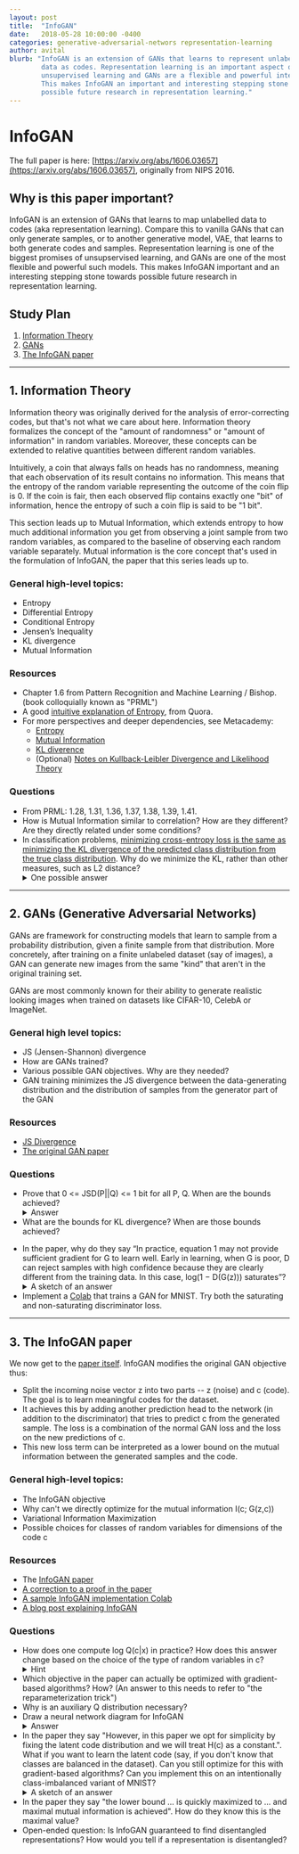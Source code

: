 ```yaml
---
layout: post
title:  "InfoGAN"
date:   2018-05-28 10:00:00 -0400
categories: generative-adversarial-networs representation-learning
author: avital
blurb: "InfoGAN is an extension of GANs that learns to represent unlabelled 
        data as codes. Representation learning is an important aspect of 
        unsupervised learning and GANs are a flexible and powerful interpretation.
        This makes InfoGAN an important and interesting stepping stone towards 
        possible future research in representation learning."
---
```


# InfoGAN

The full paper is here: [https://arxiv.org/abs/1606.03657](https://arxiv.org/abs/1606.03657), originally from NIPS 2016.

## Why is this paper important?

InfoGAN is an extension of GANs that learns to map unlabelled data to codes (aka representation learning). Compare this to vanilla GANs that can only generate samples, or to another generative model, VAE, that learns to both generate codes and samples. Representation learning is one of the biggest promises of unsupservised learning, and GANs are one of the most flexible and powerful such models. This makes InfoGAN important and an interesting stepping stone towards possible future research in representation learning.

## Study Plan

1. [Information Theory](#1-information-theory)
2. [GANs](#2-gans-generative-adversarial-networks)
3. [The InfoGAN paper](#3-the-infogan-paper)

***

## 1. Information Theory

Information theory was originally derived for the analysis of error-correcting codes, but that's not what we care about here. Information theory formalizes the concept of the "amount of randomness" or "amount of information" in random variables. Moreover, these concepts can be extended to relative quantities between different random variables.

Intuitively, a coin that always falls on heads has no randomness, meaning that each observation of its result contains no information. This means that the entropy of the random variable representing the outcome of the coin flip is 0. If the coin is fair, then each observed flip contains exactly one "bit" of information, hence the entropy of such a coin flip is said to be "1 bit".

This section leads up to Mutual Information, which extends entropy to how much additional information you get from observing a joint sample from two random variables, as compared to the baseline of observing each random variable separately. Mutual information is the core concept that's used in the formulation of InfoGAN, the paper that this series leads up to.

### General high-level topics:

 - Entropy
 - Differential Entropy
 - Conditional Entropy
 - Jensen’s Inequality
 - KL divergence
 - Mutual Information

### Resources

 - Chapter 1.6 from Pattern Recognition and Machine Learning / Bishop. (book colloquially known as "PRML")
 - A good [intuitive explanation of Entropy](https://www.quora.com/What-is-an-intuitive-explanation-of-the-concept-of-entropy-in-information-theory/answer/Peter-Gribble), from Quora.
 - For more perspectives and deeper dependencies, see Metacademy:
   - [Entropy](https://metacademy.org/graphs/concepts/entropy)
   - [Mutual Information](https://metacademy.org/graphs/concepts/mutual_information)
   - [KL diverence](https://metacademy.org/graphs/concepts/kl_divergence)
   - (Optional) [Notes on Kullback-Leibler Divergence and Likelihood Theory](https://arxiv.org/pdf/1404.2000.pdf)

### Questions
 - From PRML: 1.28, 1.31, 1.36, 1.37, 1.38, 1.39, 1.41.
 - How is Mutual Information similar to correlation? How are they different? Are they directly related under some conditions?
 - In classification problems, [minimizing cross-entropy loss is the same as minimizing the KL divergence 
   of the predicted class distribution from the true class distribution](https://ai.stackexchange.com/questions/3065/why-has-cross-entropy-become-the-classification-standard-loss-function-and-not-k/4185). Why do we minimize the KL, rather
   than other measures, such as L2 distance?
   <details><summary>One possible answer</summary>
   <p>
   In classification problem: One natural measure of “goodness” is the likelihood or marginal prob of observed values. By definition, it’s P(Y | X; params), which is Sum_i P(Y = yi | X; params). This says that we want to maximize the probability of producing the “correct” yi class only, and don’t really care to push down the probability of incorrect class like L2 loss would.
   </p><p>
   E.g., suppose the true label y = [0, 1, 0] (one-hot of class label {1, 2, 3}), and the softmax of the final layer in NN is y’ = [0.2, 0.5, 0.3]. One could use L2 between these two distributions, but if instead we minimize KL divergence KL(y || y’), which is equivalent to minimizing cross-entropy loss (the standard loss everyone uses to solve this problem), we would compute 0 * log(0) + 1 * log (0.5) + 0 * log(0) = log(0.5), which describes exactly the log likelihood of the label being class 2 for this particular training example. Here choosing to minimize KL means we’re maximizing the data likelihood. I think it could also be reasonable to use L2, but we would be maximizing the data likelihood + “unobserved anti-likelihood” :) (my made up word) meaning we want to kill off all those probabilities of predicting wrong labels as well. Another reason L2 is less prefered might be that L2 involves looping over all class labels whereas KL can look only at the correct class when computing the loss.
   </p>
   </details>

***

## 2. GANs (Generative Adversarial Networks)

GANs are framework for constructing models that learn to sample from a
probability distribution, given a finite sample from that distribution.
More concretely, after training on a finite unlabeled dataset (say of images), 
a GAN can generate new images from the same "kind" that aren't in the original
training set.

GANs are most commonly known for their ability to generate realistic
looking images when trained on datasets like CIFAR-10, CelebA or ImageNet.

### General high level topics:
 - JS (Jensen-Shannon) divergence
 - How are GANs trained?
 - Various possible GAN objectives. Why are they needed?
 - GAN training minimizes the JS divergence between the data-generating distribution and the distribution of samples from the generator part of the GAN

### Resources
 - [JS Divergence](https://en.wikipedia.org/wiki/Jensen%E2%80%93Shannon_divergence)
 - [The original GAN paper](https://arxiv.org/abs/1406.2661)

### Questions
  - Prove that 0 <= JSD(P||Q) <= 1 bit for all P, Q. When are the bounds achieved?
    <details><summary>Answer</summary>Start <a href="https://en.wikipedia.org/wiki/Jensen-Shannon_divergence#Relation_to_mutual_information">here</a>
    </details>
  - What are the bounds for KL divergence? When are those bounds achieved?
<!--- TODO:  - Why is it called the Jensen-Shannon divergence? --->
  - In the paper, why do they say “In practice, equation 1 may not provide sufficient gradient for G to learn well. Early in learning, when G is poor, D can reject samples with high confidence because they are clearly different from the training data. In this case, log(1 − D(G(z))) saturates”?
    <details><summary>A sketch of an answer</summary>
      <a href="/assets/gan_gradient.pdf">Understanding the vanishing generator gradients point in the GAN paper</a>
    </details>
  - Implement a [Colab](https://colab.research.google.com/) that trains a GAN for MNIST. Try both the saturating and non-saturating discriminator loss.

***

## 3. The InfoGAN paper

We now get to the [paper itself](https://arxiv.org/abs/1606.03657). InfoGAN modifies the original GAN objective thus:
 - Split the incoming noise vector z into two parts -- z (noise) and c (code). The goal is to learn meaningful codes for the dataset.
 - It achieves this by adding another prediction head to the network (in addition to the discriminator) that tries to predict c from the generated sample. The loss is a combination of the normal GAN loss and the loss on the new predictions of c.
 - This new loss term can be interpreted as a lower bound on the mutual information between the generated samples and the code.

### General high-level topics:

 - The InfoGAN objective
 - Why can't we directly optimize for the mutual information I(c; G(z,c))
 - Variational Information Maximization
 - Possible choices for classes of random variables for dimensions of the code c

### Resources

 - The [InfoGAN paper](https://arxiv.org/abs/1606.03657)
 - [A correction to a proof in the paper](http://aoliver.org/assets/correct-proof-of-infogan-lemma.pdf)
 - [A sample InfoGAN implementation Colab](https://colab.research.google.com/drive/1JkCI_n2U2i6DFU8NKk3P6EkPo3ZTKAaq#forceEdit=true&offline=true&sandboxMode=true)
 - [A blog post explaining InfoGAN](https://towardsdatascience.com/infogan-generative-adversarial-networks-part-iii-380c0c6712cd)

### Questions

 - How does one compute log Q(c|x) in practice? How does this answer change based on the choice of the type of random variables in c?
    <details><summary>Hint</summary>
      <p>What is log Q(c|x) when c is a Gaussian centered at f_theta(x)? What about when c is the output of a softmax?
      </p><p>
      See section 6 in the paper.
      </p> 
    </details>
 - Which objective in the paper can actually be optimized with gradient-based algorithms? How? (An answer to this needs to refer to "the reparameterization trick")
 - Why is an auxiliary Q distribution necessary?
 - Draw a neural network diagram for InfoGAN
   <details><summary>Answer</summary>
     There is a good diagram in <a href="https://towardsdatascience.com/infogan-generative-adversarial-networks-part-iii-380c0c6712cd">this blog post</a>
   </details>
 - In the paper they say "However, in this paper we opt for
simplicity by fixing the latent code distribution and we will treat H(c) as a constant.". What if you want to learn
the latent code (say, if you don't know that classes are balanced in the dataset). Can you still optimize for this with gradient-based algorithms? Can you implement this on an intentionally class-imbalanced variant of MNIST?
    <details><summary>A sketch of an answer</summary>
    You could imagine learning the parameters of the distribution of c, if you can get H(c) to be a differentiable function of those parameters.
    </details>
 - In the paper they say "the lower bound ... is quickly maximized to ... and maximal mutual information is achieved". How do they know this is the maximal value?
 - Open-ended question: Is InfoGAN guaranteed to find disentangled representations? How would you tell if a representation is disentangled?
